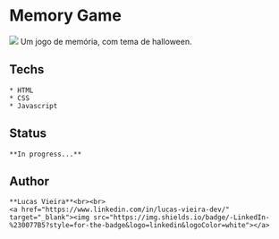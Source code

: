 # Memory Game
<img src="https://img.shields.io/apm/l/vim-mode?style=plastic" />
Um jogo de memória, com tema de halloween.

## Techs
    * HTML
    * CSS
    * Javascript

## Status
    **In progress...**

## Author
    **Lucas Vieira**<br><br>
    <a href="https://www.linkedin.com/in/lucas-vieira-dev/" target="_blank"><img src="https://img.shields.io/badge/-LinkedIn-%230077B5?style=for-the-badge&logo=linkedin&logoColor=white"></a>
